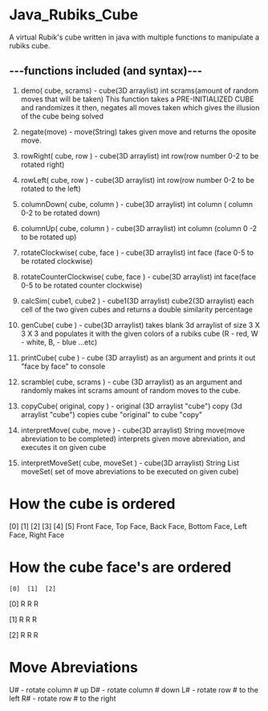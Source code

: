 # Java_Rubiks_Cube
A virtual Rubik's cube written in java with multiple functions to manipulate a rubiks cube.

## ---functions included (and syntax)--- 

1. demo( cube, scrams) - cube(3D arraylist) int scrams(amount of random moves that will be taken)
                         This function takes a PRE-INITIALIZED CUBE and randomizes it then, negates
                         all moves taken which gives the illusion of the cube being solved
                         
2. negate(move) - move(String) takes given move and returns the oposite move.

3. rowRight( cube, row ) - cube(3D arraylist) int row(row number 0-2 to be rotated right)

4. rowLeft( cube, row ) - cube(3D arraylist) int row(row number 0-2 to be rotated to the left)

5. columnDown( cube, column ) - cube(3D arraylist) int column ( column 0-2 to be rotated down)

6. columnUp( cube, column ) - cube(3D arraylist) int column (column 0 -2 to be rotated up)

7. rotateClockwise( cube, face ) - cube(3D arraylist) int face (face 0-5 to be rotated clockwise)

8. rotateCounterClockwise( cube, face ) - cube(3D arraylist) int face(face 0-5 to be rotated counter
                                          clockwise)
                                          
9. calcSim( cube1, cube2 ) - cube1(3D arraylist) cube2(3D arraylist) each cell of the two given cubes
                             and returns a double similarity percentage
                             
10. genCube( cube ) - cube(3D arraylist) takes blank 3d arraylist of size 3 X 3 X 3 and populates it 
                      with the given colors of a rubiks cube (R - red, W - white, B, - blue ...etc)

11. printCube( cube ) - cube (3D arraylist) as an argument and prints it out "face by face" to
                        console
                      
12. scramble( cube, scrams ) - cube (3D arraylist) as an argument and randomly makes int scrams 
                               amount of random moves to the cube.
                               
13. copyCube( original, copy ) - original (3D arraylist "cube") copy (3d arraylist "cube") copies 
                                 cube "original" to cube "copy"
                                 
14. interpretMove( cube, move ) - cube(3D arraylist) String move(move abreviation to be completed)
                                  interprets given move abreviation, and executes it on given cube
                                  
15. interpretMoveSet( cube, moveSet ) - cube(3D arraylist) String List moveSet( set of move abreviations
                                        to be executed on given cube)

# How the cube is ordered
  [0]         [1]       [2]        [3]          [4]        [5]
  Front Face, Top Face, Back Face, Bottom Face, Left Face, Right Face
  
# How the cube face's are ordered

    [0]  [1]  [2]
[0]  R    R   R

[1]  R    R   R

[2]  R    R   R

# Move Abreviations

U# - rotate column # up
D# - rotate column # down
L# - rotate row # to the left
R# - rotate row # to the right



